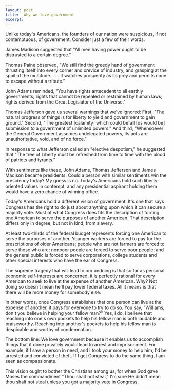 ```yaml
---
layout: post
title:  Why we love government
excerpt:
---
```












Unlike today's Americans, the founders of our nation were suspicious, if not contemptuous, of government. Consider just a few of their words.

James Madison suggested that "All men having power ought to be distrusted to a certain degree."

Thomas Paine observed, "We still find the greedy hand of government thrusting itself into every corner and crevice of industry, and grasping at the spoil of the multitude. . . . It watches prosperity as its prey and permits none to escape without a tribute."

John Adams reminded, "You have rights antecedent to all earthly governments; rights that cannot be repealed or restrained by human laws; rights derived from the Great Legislator of the Universe."

Thomas Jefferson gave us several warnings that we've ignored: First, "The natural progress of things is for liberty to yield and government to gain ground." Second, "The greatest [calamity] which could befall [us would be] submission to a government of unlimited powers." And third, "Whensoever the General Government assumes undelegated powers, its acts are unauthoritative, void, and of no force."

In response to what Jefferson called an "elective despotism," he suggested that "The tree of Liberty must be refreshed from time to time with the blood of patriots and tyrants."

With sentiments like these, John Adams, Thomas Jefferson and James Madison became presidents. Could a person with similar sentiments win the presidency today? My guess is no. Today's Americans hold such liberty-oriented values in contempt, and any presidential aspirant holding them would have a zero chance of winning office.

Today's Americans hold a different vision of government. It's one that says Congress has the right to do just about anything upon which it can secure a majority vote. Most of what Congress does fits the description of forcing one American to serve the purposes of another American. That description differs only in degree, but not in kind, from slavery.

At least two-thirds of the federal budget represents forcing one American to serve the purposes of another. Younger workers are forced to pay for the prescriptions of older Americans; people who are not farmers are forced to serve those who are; nonpoor people are forced to serve poor people; and the general public is forced to serve corporations, college students and other special interests who have the ear of Congress.

The supreme tragedy that will lead to our undoing is that so far as personal economic self-interests are concerned, it is perfectly rational for every American to seek to live at the expense of another American. Why? Not doing so doesn't mean he'll pay lower federal taxes. All it means is that there will be more money for somebody else.

In other words, once Congress establishes that one person can live at the expense of another, it pays for everyone to try to do so. You say, "Williams, don't you believe in helping your fellow man?" Yes, I do. I believe that reaching into one's own pockets to help his fellow man is both laudable and praiseworthy. Reaching into another's pockets to help his fellow man is despicable and worthy of condemnation.

The bottom line: We love government because it enables us to accomplish things that if done privately would lead to arrest and imprisonment. For example, if I saw a person in need, and I took your money to help him, I'd be arrested and convicted of theft. If I get Congress to do the same thing, I am seen as compassionate.

This vision ought to bother the Christians among us, for when God gave Moses the commandment "Thou shalt not steal," I'm sure He didn't mean thou shalt not steal unless you got a majority vote in Congress.


